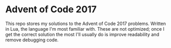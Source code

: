 # Advent of Code 2017

This repo stores my solutions to the Advent of Code 2017 problems. Written in Lua, the language I'm most familiar with. These are not optimized; once I get the correct solution the most I'll usually do is improve readability and remove debugging code.